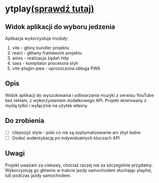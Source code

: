 # ytplay[(sprawdź tutaj)](https://kawlik.github.io/ytplay/)

## Widok aplikacji do wyboru jedzenia
Aplikacja wykorzystuje moduły:
 1. vite - głóny bundler projektu
 2. react - główny framework projektu
 3. axios - realizacja żądań http
 4. sass - kompilator procesora styli
 5. vite-plugin-pwa - uproszczona obługa PWA

## Opis
Widok aplikacji do wyszukiwania i odtwarzania muzyki z serwisu YouTube bez reklam, z wykorzystaniem dodatkowego API. Projekt skierowany z myślą tylko i wyłącznie na użytek własny.

## Do zrobienia

 - [ ] Ulepszyć style - póki co nie są zoptymalizowanie ani zbyt ładne
 - [ ] Dodać audentykację po indywidualnych kluczach API

## Uwagi
Projekt uważam za ciekawy, chociaż raczej nie za szczególnie przydatny. Wykorzystuję go głównie w trakcie jazdy samochodem słuchając playlist, lub podczas jazdy samochodem.
